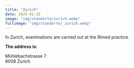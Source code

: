```yaml
---
title: "Zurich"
date: 2025-01-25
image: "img/standorte/zurich.webp"
fullimage: "img/standorte/_zurich.webp"
---
```

In Zurich, examinations are carried out at the Rimed practice.

**The address is:**

Mühlebachstrasse 7  
8008 Zurich
